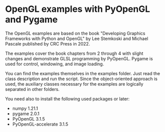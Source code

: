 # OpenGL examples with PyOpenGL and Pygame
The OpenGL examples are based on the book "Developing Graphics Frameworks with Python and OpenGL" by Lee Stemkoski and Michael Pascale published by CRC Press in 2022. 

The examples cover the book chapters from 2 through 4 with slight changes and demonstrate GLSL programming by PyOpenGL. Pygame is used for control, windowing, and image loading.

You can find the examples themselves in the examples folder. Just read the class description and run the script. Since the object-oriented approach is used, the auxiliary classes necessary for the examples are logically separated in other folders.

You need also to install the following used packages or later:
- numpy 1.21.1
- pygame 2.0.1
- PyOpenGL 3.1.5
- PyOpenGL-accelerate 3.1.5

